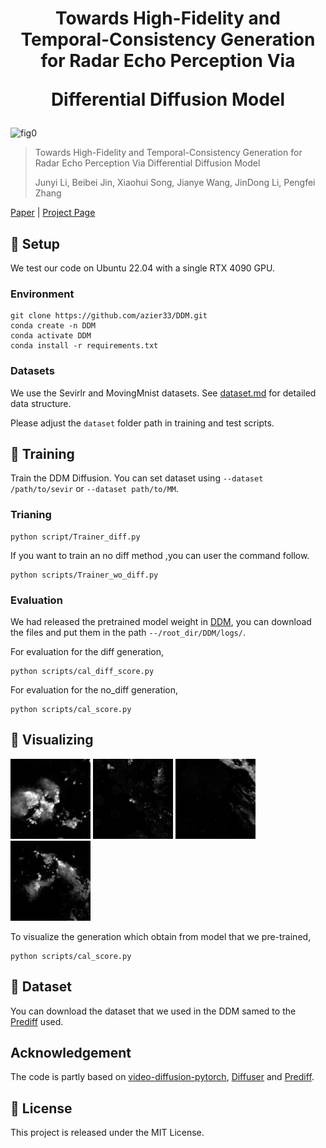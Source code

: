 <h1 align=center>
Towards High-Fidelity and Temporal-Consistency Generation for Radar Echo Perception Via 
    
Differential Diffusion Model
</h1>

![fig0](./figs/semcity.gif)

> Towards High-Fidelity and Temporal-Consistency Generation for Radar Echo Perception Via Differential Diffusion Model
> 
> Junyi Li, Beibei Jin, Xiaohui Song, Jianye Wang, JinDong Li, Pengfei Zhang 

[Paper]() | [Project Page](https://github.com/azier33/DDM/)

## 📌 Setup
We test our code on Ubuntu 22.04 with a single RTX 4090 GPU.

### Environment 

    git clone https://github.com/azier33/DDM.git
    conda create -n DDM 
    conda activate DDM
    conda install -r requirements.txt

### Datasets
We use the Sevirlr and MovingMnist datasets. See [dataset.md](./data/dataset.md) for detailed data structure.

Please adjust the `dataset` folder path in training and test scripts.

## 📌 Training
Train the DDM Diffusion.
You can set dataset using `--dataset /path/to/sevir` or `--dataset path/to/MM`.

### Trianing

    python script/Trainer_diff.py

If you want to train an no diff method ,you can user the command follow.

    python scripts/Trainer_wo_diff.py


### Evaluation
We had released the pretrained model weight in [DDM](https://huggingface.co/LiJunYi/DDM/tree/main), you can download the files and put them in the path `--/root_dir/DDM/logs/`. 

For evaluation for the diff generation,

    python scripts/cal_diff_score.py

For evaluation for the no_diff generation,

    python scripts/cal_score.py

## 📌 Visualizing
![fig1](./data/Sevir/train_B0109_S436000_pred.gif)
![fig2](./data/Sevir/train_B0119_S475000_pred.gif)
![fig3](./data/Sevir/train_B0120_S476000_pred.gif)
![fig4](./data/Sevir/train_B0121_S480000_pred.gif)

To visualize the generation which obtain from model that we pre-trained,

    python scripts/cal_score.py

## 📌 Dataset
You can download the dataset that we used in the DDM samed to the [Prediff](https://github.com/gaozhihan/PreDiff) used. 

## Acknowledgement
The code is partly based on [video-diffusion-pytorch](https://github.com/lucidrains/video-diffusion-pytorch), [Diffuser](https://github.com/huggingface/diffusers) and [Prediff](https://github.com/gaozhihan/PreDiff). 

## 📌 License

This project is released under the MIT License.
